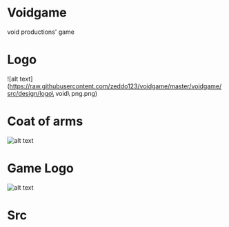 # Voidgame
void productions' game
# Logo
  ![alt text](https://raw.githubusercontent.com/zeddo123/voidgame/master/voidgame/src/design/logo\ void\ png.png)
# Coat of arms
  ![alt text](https://raw.githubusercontent.com/zeddo123/voidgame/master/src/design/logo.PNG)
# Game Logo
  ![alt text](https://raw.githubusercontent.com/zeddo123/voidgame/master/src/design/logo_jeu_png.PNG)
# Src
